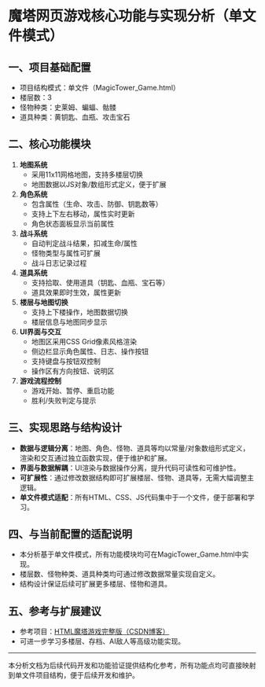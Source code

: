 # 魔塔网页游戏核心功能与实现分析（单文件模式）

## 一、项目基础配置
- 项目结构模式：单文件（MagicTower_Game.html）
- 楼层数：3
- 怪物种类：史莱姆、蝙蝠、骷髅
- 道具种类：黄钥匙、血瓶、攻击宝石

## 二、核心功能模块
1. **地图系统**
   - 采用11x11网格地图，支持多楼层切换
   - 地图数据以JS对象/数组形式定义，便于扩展
2. **角色系统**
   - 包含属性（生命、攻击、防御、钥匙数等）
   - 支持上下左右移动，属性实时更新
   - 角色状态面板显示当前属性
3. **战斗系统**
   - 自动判定战斗结果，扣减生命/属性
   - 怪物类型与属性可扩展
   - 战斗日志记录过程
4. **道具系统**
   - 支持拾取、使用道具（钥匙、血瓶、宝石等）
   - 道具效果即时生效，属性更新
5. **楼层与地图切换**
   - 支持上下楼操作，地图数据切换
   - 楼层信息与地图同步显示
6. **UI界面与交互**
   - 地图区采用CSS Grid像素风格渲染
   - 侧边栏显示角色属性、日志、操作按钮
   - 支持键盘与按钮双控制
   - 操作区有方向按钮、说明区
7. **游戏流程控制**
   - 游戏开始、暂停、重启功能
   - 胜利/失败判定与提示

## 三、实现思路与结构设计
- **数据与逻辑分离**：地图、角色、怪物、道具等均以常量/对象数组形式定义，渲染和交互通过独立函数实现，便于维护和扩展。
- **界面与数据解耦**：UI渲染与数据操作分离，提升代码可读性和可维护性。
- **可扩展性**：通过修改数据结构即可扩展楼层、怪物、道具等，无需大幅调整主逻辑。
- **单文件模式适配**：所有HTML、CSS、JS代码集中于一个文件，便于部署和学习。

## 四、与当前配置的适配说明
- 本分析基于单文件模式，所有功能模块均可在MagicTower_Game.html中实现。
- 楼层数、怪物种类、道具种类均可通过修改数据常量实现自定义。
- 结构设计保证后续可扩展更多楼层、怪物和道具。

## 五、参考与扩展建议
- 参考项目：[HTML魔塔游戏完整版（CSDN博客）](https://blog.csdn.net/2501_92856799/article/details/149562819)
- 可进一步学习多楼层、存档、AI敌人等高级功能实现。

---
本分析文档为后续代码开发和功能验证提供结构化参考，所有功能点均可直接映射到单文件项目结构，便于后续开发和维护。
